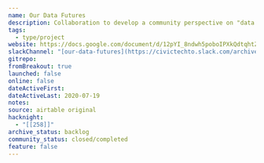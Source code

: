 ```yaml
---
name: Our Data Futures
description: Collaboration to develop a community perspective on "data trusts" and create education materials around the topic of "data trusts".
tags:
  - type/project
website: https://docs.google.com/document/d/12pYI_8ndwh5poboIPXkQdtqhtZmSURJZnToeb8iMgm8/edit?tab=t.0#heading=h.jmnh6inxfcex
slackChannel: "[our-data-futures](https://civictechto.slack.com/archives/CJ9FBREM8)"
gitrepo: 
fromBreakout: true
launched: false
online: false
dateActiveFirst: 
dateActiveLast: 2020-07-19
notes: 
source: airtable original
hacknight:
  - "[[258]]"
archive_status: backlog
community_status: closed/completed
feature: false
---
```


